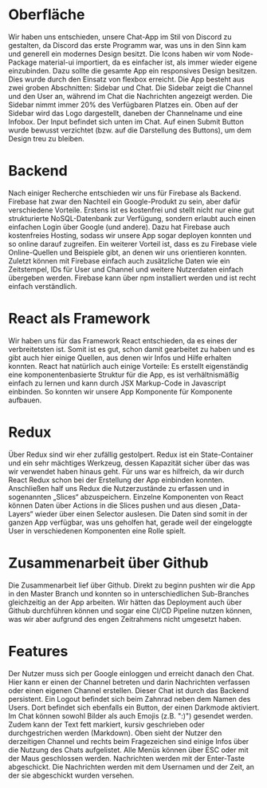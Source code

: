 # Oberfläche

Wir haben uns entschieden, unsere Chat-App im Stil von Discord zu gestalten, da Discord das erste Programm war, was uns in den Sinn kam und generell ein modernes Design besitzt. Die Icons haben wir vom Node-Package material-ui importiert, da es einfacher ist, als immer wieder eigene einzubinden. Dazu sollte die gesamte App ein responsives Design besitzen. Dies wurde durch den Einsatz von flexbox erreicht. Die App besteht aus zwei groben Abschnitten: Sidebar und Chat. Die Sidebar zeigt die Channel und den User an, während im Chat die Nachrichten angezeigt werden. Die Sidebar nimmt immer 20% des Verfügbaren Platzes ein. Oben auf der Sidebar wird das Logo dargestellt, daneben der Channelname und eine Infobox. Der Input befindet sich unten im Chat. Auf einen Submit Button wurde bewusst verzichtet (bzw. auf die Darstellung des Buttons), um dem Design treu zu bleiben.

# Backend
Nach einiger Recherche entschieden wir uns für Firebase als Backend. Firebase hat zwar den Nachteil ein Google-Produkt zu sein, aber dafür verschiedene Vorteile. Erstens ist es kostenfrei und stellt nicht nur eine gut strukturierte NoSQL-Datenbank zur Verfügung, sondern erlaubt auch einen einfachen Login über Google (und andere). Dazu hat Firebase auch kostenfreies Hosting, sodass wir unsere App sogar deployen konnten und so online darauf zugreifen. Ein weiterer Vorteil ist, dass es zu Firebase viele Online-Quellen und Beispiele gibt, an denen wir uns orientieren konnten. Zuletzt können mit Firebase einfach auch zusätzliche Daten wie ein Zeitstempel, IDs für User und Channel und weitere Nutzerdaten einfach übergeben werden. Firebase kann über npm installiert werden und ist recht einfach verständlich.

# React als Framework
Wir haben uns für das Framework React entschieden, da es eines der verbreitetsten ist. Somit ist es gut, schon damit gearbeitet zu haben und es gibt auch hier einige Quellen, aus denen wir Infos und Hilfe erhalten konnten. React hat natürlich auch einige Vorteile: Es erstellt eigenständig eine komponentenbasierte Struktur für die App, es ist verhältnismäßig einfach zu lernen und kann durch JSX Markup-Code in Javascript einbinden. So konnten wir unsere App Komponente für Komponente aufbauen. 

# Redux
Über Redux sind wir eher zufällig gestolpert. Redux ist ein State-Container und ein sehr mächtiges Werkzeug, dessen Kapazität sicher über das was wir verwendet haben hinaus geht. Für uns war es hilfreich, da wir durch React Redux schon bei der Erstellung der App einbinden konnten. Anschließen half uns Redux die Nutzerzustände zu erfassen und in sogenannten „Slices“ abzuspeichern. Einzelne Komponenten von React können Daten über Actions in die Slices pushen und aus diesen „Data-Layers“ wieder über einen Selector auslesen. Die Daten sind somit in der ganzen App verfügbar, was uns geholfen hat, gerade weil der eingeloggte User in verschiedenen Komponenten eine Rolle spielt.
	
# Zusammenarbeit über Github
Die Zusammenarbeit lief über Github. Direkt zu beginn pushten wir die App in den Master Branch und konnten so in unterschiedlichen Sub-Branches gleichzeitig an der App arbeiten. Wir hätten das Deployment auch über Github durchführen können und sogar eine CI/CD Pipeline nutzen können, was wir aber aufgrund des engen Zeitrahmens nicht umgesetzt haben.
	
# Features
Der Nutzer muss sich per Google einloggen und erreicht danach den Chat. Hier kann er einen der Channel betreten und darin Nachrichten verfassen oder einen eigenen Channel erstellen. Dieser Chat ist durch das Backend persistent. Ein Logout befindet sich beim Zahnrad neben dem Namen des Users. Dort befindet sich ebenfalls ein Button, der einen Darkmode aktiviert. Im Chat können sowohl Bilder als auch Emojis (z.B. ":)") gesendet werden. Zudem kann der Text fett markiert, kursiv geschrieben oder durchgestrichen werden (Markdown). Oben sieht der Nutzer den derzeitigen Channel und rechts beim Fragezeichen sind einige Infos über die Nutzung des Chats aufgelistet. Alle Menüs können über ESC oder mit der Maus geschlossen werden. Nachrichten werden mit der Enter-Taste abgeschickt. Die Nachrichten werden mit dem Usernamen und der Zeit, an der sie abgeschickt wurden versehen.

